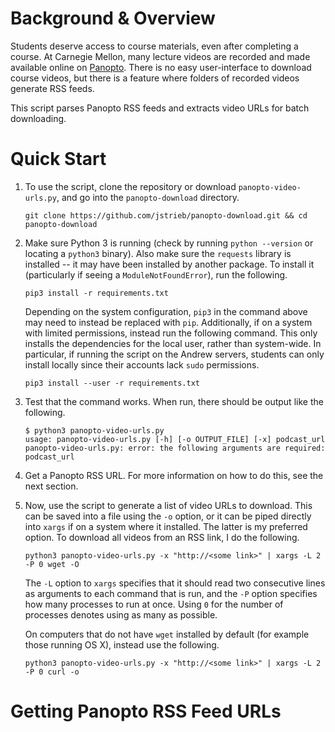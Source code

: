 # Background & Overview

Students deserve access to course materials, even after completing a course. At
Carnegie Mellon, many lecture videos are recorded and made available online on
[Panopto](https://www.panopto.com/). There is no easy user-interface to
download course videos, but there is a feature where folders of recorded videos
generate RSS feeds.

This script parses Panopto RSS feeds and extracts video URLs for batch
downloading.


# Quick Start

1. To use the script, clone the repository or download `panopto-video-urls.py`,
   and go into the `panopto-download` directory.

    ```
    git clone https://github.com/jstrieb/panopto-download.git && cd panopto-download
    ```

2. Make sure Python 3 is running (check by running `python --version` or
   locating a `python3` binary). Also make sure the `requests` library is
   installed -- it may have been installed by another package. To install it
   (particularly if seeing a `ModuleNotFoundError`), run the following.

    ```
    pip3 install -r requirements.txt
    ```

    Depending on the system configuration, `pip3` in the command above may need
    to instead be replaced with `pip`. Additionally, if on a system with
    limited permissions, instead run the following command. This only installs
    the dependencies for the local user, rather than system-wide. In
    particular, if running the script on the Andrew servers, students can only
    install locally since their accounts lack `sudo` permissions.

    ```
    pip3 install --user -r requirements.txt
    ```

3. Test that the command works. When run, there should be output like the
   following.

    ```
    $ python3 panopto-video-urls.py
    usage: panopto-video-urls.py [-h] [-o OUTPUT_FILE] [-x] podcast_url
    panopto-video-urls.py: error: the following arguments are required: podcast_url
    ```

4. Get a Panopto RSS URL. For more information on how to do this, see the next
   section.

5. Now, use the script to generate a list of video URLs to download. This can
   be saved into a file using the `-o` option, or it can be piped directly into
   `xargs` if on a system where it installed. The latter is my preferred option.
   To download all videos from an RSS link, I do the following.

    ```
    python3 panopto-video-urls.py -x "http://<some link>" | xargs -L 2 -P 0 wget -O
    ```

   The `-L` option to `xargs` specifies that it should read two consecutive
   lines as arguments to each command that is run, and the `-P` option
   specifies how many processes to run at once. Using `0` for the number of
   processes denotes using as many as possible.

   On computers that do not have `wget` installed by default (for example those
   running OS X), instead use the following.

    ```
    python3 panopto-video-urls.py -x "http://<some link>" | xargs -L 2 -P 0 curl -o
    ```


# Getting Panopto RSS Feed URLs

